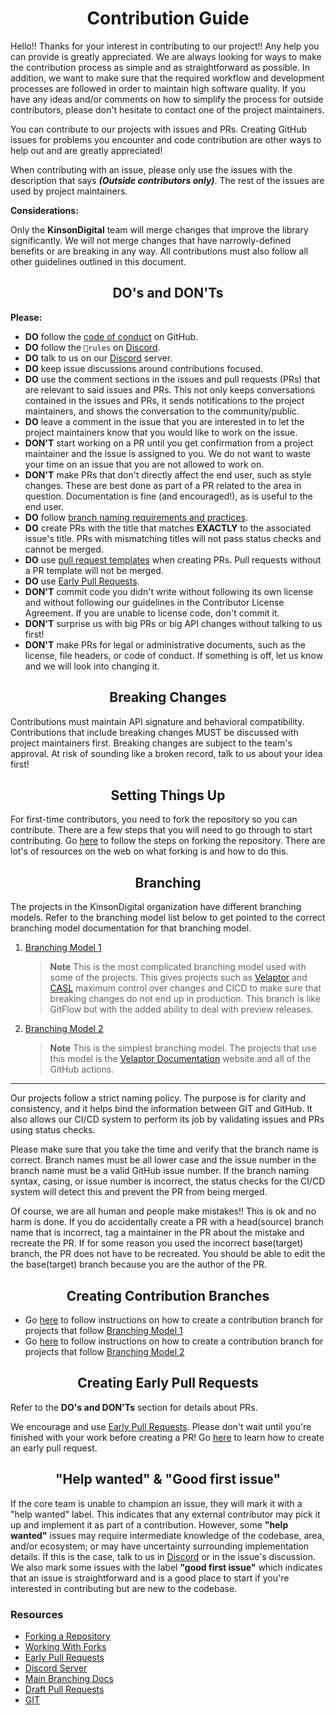 <h1 style="border:0;font-weight:bold" align="center">Contribution Guide</h1>

Hello!!  Thanks for your interest in contributing to our project!!  Any help you can provide is greatly appreciated.  We are always looking for ways to make the contribution process as simple and as straightforward as possible. In addition, we want to make sure that the required workflow and development processes are followed in order to maintain high software quality. If you have any ideas and/or comments on how to simplify the process for outside contributors, please don't hesitate to contact one of the project maintainers.

You can contribute to our projects with issues and PRs. Creating GitHub issues for problems you encounter and code contribution are other ways to help out and are greatly appreciated!

When contributing with an issue, please only use the issues with the description that says _**(Outside contributors only)**_.  The rest of the issues are used by project maintainers.  

**Considerations:**

Only the **KinsonDigital** team will merge changes that improve the library significantly. We will not merge changes that have narrowly-defined benefits or are breaking in any way. All contributions must also follow all other guidelines outlined in this document.

<h2 style="border:0;font-weight:bold" align="center">DO's and DON'Ts</h2>

**Please:**

- **DO** follow the [code of conduct](https://github.com/KinsonDigital/.github/docs/code_of_conduct.md) on GitHub.
- **DO** follow the `📃rules` on [Discord](https://discord.gg/qewu6fNgv7).
- **DO** talk to us on our [Discord](https://discord.gg/qewu6fNgv7) server.
- **DO** keep issue discussions around contributions focused.
- **DO** use the comment sections in the issues and pull requests (PRs) that are relevant to said issues and PRs.  This not only keeps conversations contained in the issues and PRs, it sends notifications to the project maintainers, and shows the conversation to the community/public.
- **DO** leave a comment in the issue that you are interested in to let the project maintainers know that you would like to work on the issue.
- **DON'T** start working on a PR until you get confirmation from a project maintainer and the issue is assigned to you.  We do not want to waste your time on an issue that you are not allowed to work on.
- **DON'T** make PRs that don't directly affect the end user, such as style changes. These are best done as part of a PR related to the area in question. Documentation is fine (and encouraged!), as is useful to the end user.
- **DO** follow [branch naming requirements and practices](https://github.com/KinsonDigital/.github/blob/master/docs/Branching.md).
- **DO** create PRs with the title that matches **EXACTLY** to the associated issue's title.  PRs with mismatching titles will not pass status checks and cannot be merged.
- **DO** use [pull request templates](https://github.com/KinsonDigital/.github/tree/master/.github/PULL_REQUEST_TEMPLATE) when creating PRs.  Pull requests without a PR template will not be merged.
- **DO** use [Early Pull Requests](https://medium.com/practical-blend/pull-request-first-f6bb667a9b6).
- **DON'T** commit code you didn't write without following its own license and without following our guidelines in the Contributor License Agreement. If you are unable to license code, don't commit it.
- **DON'T** surprise us with big PRs or big API changes without talking to us first!
- **DON'T** make PRs for legal or administrative documents, such as the license, file headers, or code of conduct. If something is off, let us know and we will look into changing it.

<h2 style="border:0;font-weight:bold" align="center">Breaking Changes</h2>

Contributions must maintain API signature and behavioral compatibility. Contributions that include breaking changes MUST be discussed with project maintainers first. Breaking changes are subject to the team's approval. At risk of sounding like a broken record, talk to us about your idea first!

<h2 style="border:0;font-weight:bold" align="center">Setting Things Up</h2>

For first-time contributors, you need to fork the repository so you can contribute.  There are a few steps that you will need to go through to start contributing.  Go [here](https://github.com/KinsonDigital/.github/blob/master/docs/HowToFork.md) to follow the steps on forking the repository.  There are lot's of resources on the web on what forking is and how to do this.

<h2 style="border:0;font-weight:bold" align="center">Branching</h2>

The projects in the KinsonDigital organization have different branching models.  Refer to the branching model list below to get pointed to the correct branching model documentation for that branching model.

1. [Branching Model 1](https://github.com/KinsonDigital/.github/blob/master/docs/BranchingModel1.md)
   > **Note** This is the most complicated branching model used with some of the projects.  This gives projects such as [Velaptor](https://github.com/KinsonDigital/Velaptor) and [CASL](https://github.com/KinsonDigital/CASL) maximum control over changes and CICD to make sure that breaking changes do not end up in production.  This branch is like GitFlow but with the added ability to deal with preview releases.
2. [Branching Model 2](https://github.com/KinsonDigital/.github/blob/master/docs/BranchingModel2.md)
   > **Note** This is the simplest branching model.  The projects that use this model is the [Velaptor Documentation](https://github.com/KinsonDigital/VelaptorDocs) website and all of the GitHub actions.

---

Our projects follow a strict naming policy. The purpose is for clarity and consistency, and it helps bind the information between GIT and GitHub. It also allows our CI/CD system to perform its job by validating issues and PRs using status checks.

Please make sure that you take the time and verify that the branch name is correct.  Branch names must be all lower case and the issue number in the branch name must be a valid GitHub issue number.  If the branch naming syntax, casing, or issue number is incorrect, the status checks for the CI/CD system will detect this and prevent the PR from being merged.

Of course, we are all human and people make mistakes!!  This is ok and no harm is done.  If you do accidentally create a PR with a head(source) branch name that is incorrect, tag a maintainer in the PR about the mistake and recreate the PR.  If for some reason you used the incorrect base(target) branch, the PR does not have to be recreated.  You should be able to edit the the base(target) branch because you are the author of the PR.

<h2 style="border:0;font-weight:bold" align="center">Creating Contribution Branches</h2>

* Go [here](https://github.com/KinsonDigital/.github/blob/master/docs/CreatingModel1Branches.md) to follow instructions on how to create a contribution branch for projects that follow [Branching Model 1](https://github.com/KinsonDigital/.github/blob/master/docs/BranchingModel1.md)
* Go [here](https://github.com/KinsonDigital/.github/blob/master/docs/CreatingModel1Branches.md) to follow instructions on how to create a contribution branch for projects that follow [Branching Model 2](https://github.com/KinsonDigital/.github/blob/master/docs/BranchingModel2.md)

<h2 style="border:0;font-weight:bold" align="center">Creating Early Pull Requests</h2>

Refer to the **DO's and DON'Ts** section for details about PRs.

We encourage and use [Early Pull Requests](https://medium.com/practical-blend/pull-request-first-f6bb667a9b6). Please don't wait until you're finished with your work before creating a PR!  Go [here](https://github.com/KinsonDigital/.github/blob/master/docs/EarlyPullrequests.md) to learn how to create an early pull request.


<h2 style="border:0;font-weight:bold" align="center">"Help wanted" & "Good first issue"</h2>

If the core team is unable to champion an issue, they will mark it with a "help wanted" label. This indicates that any external contributor may pick it up and implement it as part of a contribution. However, some **"help wanted"** issues may require intermediate knowledge of the codebase, area, and/or ecosystem; or may have uncertainty surrounding implementation details.  If this is the case, talk to us in [Discord](https://discord.gg/qewu6fNgv7) or in the issue's discussion. We also mark some issues with the label **"good first issue"** which indicates that an issue is straightforward and is a good place to start if you're interested in contributing but are new to the codebase.


<h3 style="border:0;font-weight:bold" align="left">Resources</h3>

- [Forking a Repository](https://docs.github.com/en/get-started/quickstart/fork-a-repo)
- [Working With Forks](https://docs.github.com/en/pull-requests/collaborating-with-pull-requests/working-with-forks/about-forks)
- [Early Pull Requests](https://medium.com/practical-blend/pull-request-first-f6bb667a9b6)
- [Discord Server](https://discord.gg/qewu6fNgv7)
- [Main Branching Docs](https://github.com/KinsonDigital/.github/blob/master/docs/Branching.md)
- [Draft Pull Requests](https://docs.github.com/en/pull-requests/collaborating-with-pull-requests/proposing-changes-to-your-work-with-pull-requests/about-pull-requests#draft-pull-requests)
- [GIT](https://git-scm.com/)
